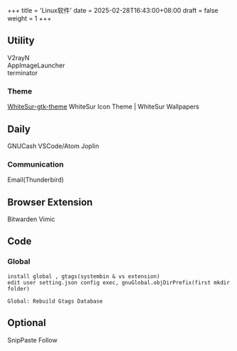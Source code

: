 +++
title = 'Linux软件'
date = 2025-02-28T16:43:00+08:00
draft = false
weight = 1
+++

<!--more-->
## Utility  
V2rayN  
AppImageLauncher  
terminator  
### Theme  
[WhiteSur-gtk-theme](https://github.com/vinceliuice/WhiteSur-gtk-theme)
WhiteSur Icon Theme | WhiteSur Wallpapers 

## Daily  
GNUCash
VSCode/Atom
Joplin
### Communication
Email(Thunderbird)

## Browser Extension  
Bitwarden
Vimic

## Code  
### Global  
```
install global , gtags(systembin & vs extension)
edit user setting.json config exec, gnuGlobal.objDirPrefix(first mkdir folder)

Global: Rebuild Gtags Database 
```

## Optional
SnipPaste
Follow


